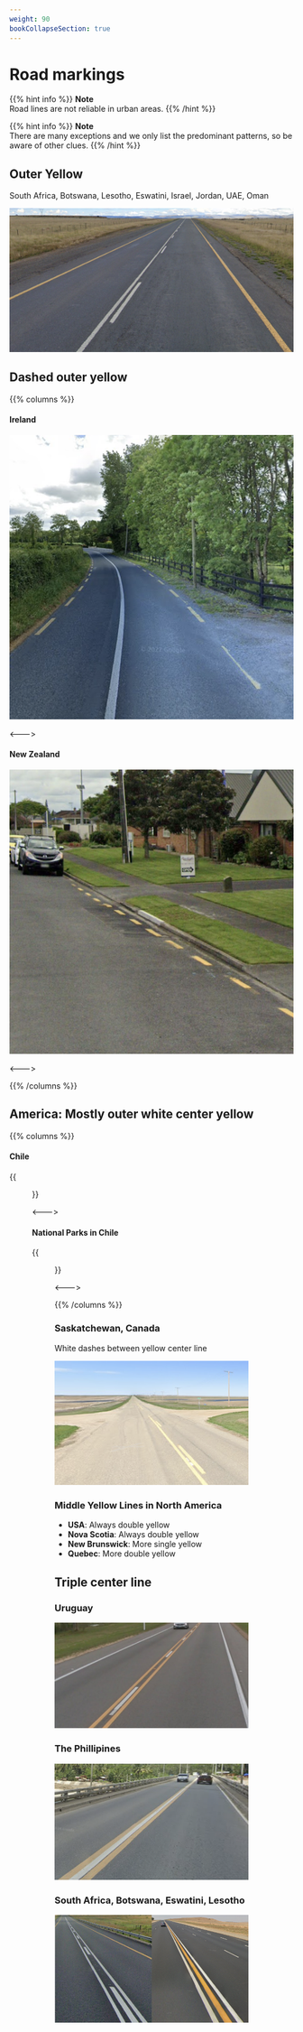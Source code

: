 ```yaml
---
weight: 90
bookCollapseSection: true
---
```


# Road markings

{{% hint info %}}
**Note**  
Road lines are not reliable in urban areas.
{{% /hint %}}

{{% hint info %}}
**Note**  
There are many exceptions and we only list the predominant patterns, so be aware of other clues.
{{% /hint %}}

## Outer Yellow

South Africa, Botswana, Lesotho, Eswatini, Israel, Jordan, UAE, Oman

<img src="line-za.png" class="img-lg" />

## Dashed outer yellow

{{% columns %}}

#### Ireland

<img src="line-ie.png" class="img-md">

<--->

#### New Zealand

<img src="line-nz.png" class="img-md">

<--->

{{% /columns %}}

## America: Mostly outer white center yellow

{{% columns %}}

#### Chile

{{<figure src="line-white-cl.png" caption="all white" class="img-md" >}}

<--->

#### National Parks in Chile

{{<figure src="line-yellow-cl.png" caption="all yellow" class="img-md" >}}

<--->

{{% /columns %}}

### Saskatchewan, Canada

White dashes between yellow center line

<img src="line-sask.png" class="img-lg" />

### Middle Yellow Lines in North America

- **USA**: Always double yellow
- **Nova Scotia**: Always double yellow
- **New Brunswick**: More single yellow
- **Quebec**: More double yellow

## Triple center line

### Uruguay

<img src="line-uy.png" class="img-lg" />

### The Phillipines

<img src="line-ph.png" class="img-lg" />

### South Africa, Botswana, Eswatini, Lesotho

<img src="line-triple-za.png" class="img-lg" />
